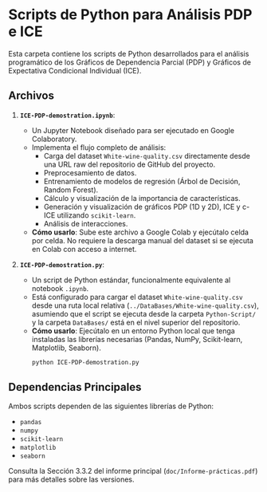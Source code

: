 # Scripts de Python para Análisis PDP e ICE

Esta carpeta contiene los scripts de Python desarrollados para el análisis programático de los Gráficos de Dependencia Parcial (PDP) y Gráficos de Expectativa Condicional Individual (ICE).

## Archivos

1.  **`ICE-PDP-demostration.ipynb`**:
    * Un Jupyter Notebook diseñado para ser ejecutado en Google Colaboratory.
    * Implementa el flujo completo de análisis:
        * Carga del dataset `White-wine-quality.csv` directamente desde una URL raw del repositorio de GitHub del proyecto.
        * Preprocesamiento de datos.
        * Entrenamiento de modelos de regresión (Árbol de Decisión, Random Forest).
        * Cálculo y visualización de la importancia de características.
        * Generación y visualización de gráficos PDP (1D y 2D), ICE y c-ICE utilizando `scikit-learn`.
        * Análisis de interacciones.
    * **Cómo usarlo**: Sube este archivo a Google Colab y ejecútalo celda por celda. No requiere la descarga manual del dataset si se ejecuta en Colab con acceso a internet.

2.  **`ICE-PDP-demostration.py`**:
    * Un script de Python estándar, funcionalmente equivalente al notebook `.ipynb`.
    * Está configurado para cargar el dataset `White-wine-quality.csv` desde una ruta local relativa (`../DataBases/White-wine-quality.csv`), asumiendo que el script se ejecuta desde la carpeta `Python-Script/` y la carpeta `DataBases/` está en el nivel superior del repositorio.
    * **Cómo usarlo**: Ejecútalo en un entorno Python local que tenga instaladas las librerías necesarias (Pandas, NumPy, Scikit-learn, Matplotlib, Seaborn).
        ```bash
        python ICE-PDP-demostration.py
        ```

## Dependencias Principales

Ambos scripts dependen de las siguientes librerías de Python:
* `pandas`
* `numpy`
* `scikit-learn`
* `matplotlib`
* `seaborn`

Consulta la Sección 3.3.2 del informe principal (`doc/Informe-prácticas.pdf`) para más detalles sobre las versiones.
